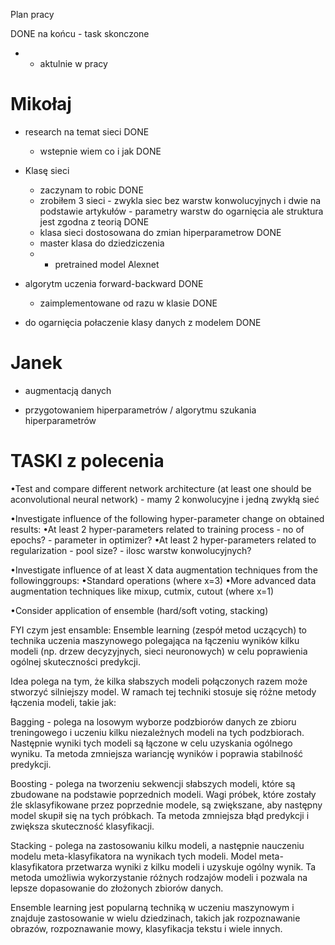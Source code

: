 Plan pracy

DONE na końcu - task skonczone
* - aktulnie w pracy

# Mikołaj
- research na temat sieci DONE
    - wstepnie wiem co i jak DONE

- Klasę sieci 
    - zaczynam to robic DONE
    - zrobiłem 3 sieci - zwykla siec bez warstw konwolucyjnych i dwie na podstawie artykułów - parametry warstw do ogarnięcia ale struktura jest zgodna z teorią DONE
    - klasa sieci dostosowana do zmian hiperparametrow DONE
    - master klasa do dziedziczenia 
    * - pretrained model Alexnet

- algorytm uczenia forward-backward DONE
    - zaimplementowane od razu w klasie DONE

- do ogarnięcia połaczenie klasy danych z modelem DONE

# Janek
- augmentacją danych 

- przygotowaniem hiperparametrów / algorytmu szukania hiperparametrów


# TASKI z polecenia

•Test and compare different network architecture (at least one should be aconvolutional neural network)
    - mamy 2 konwolucyjne i jedną zwykłą sieć

•Investigate influence of the following hyper-parameter change on obtained results:
    •At least 2 hyper-parameters related to training process
        - no of epochs?
        - parameter in optimizer?
    •At least 2 hyper-parameters related to regularization
        - pool size?
        - ilosc warstw konwolucyjnych?

•Investigate influence of at least X data augmentation techniques from the followinggroups:
    •Standard operations (where x=3)
    •More advanced data augmentation techniques like mixup, cutmix, cutout (where x=1)

•Consider application of ensemble (hard/soft voting, stacking)


FYI czym jest ensamble:
Ensemble learning (zespół metod uczących) to technika uczenia maszynowego polegająca na łączeniu wyników kilku modeli (np. drzew decyzyjnych, sieci neuronowych) w celu poprawienia ogólnej skuteczności predykcji.

Idea polega na tym, że kilka słabszych modeli połączonych razem może stworzyć silniejszy model. W ramach tej techniki stosuje się różne metody łączenia modeli, takie jak:

Bagging - polega na losowym wyborze podzbiorów danych ze zbioru treningowego i uczeniu kilku niezależnych modeli na tych podzbiorach. Następnie wyniki tych modeli są łączone w celu uzyskania ogólnego wyniku. Ta metoda zmniejsza wariancję wyników i poprawia stabilność predykcji.

Boosting - polega na tworzeniu sekwencji słabszych modeli, które są zbudowane na podstawie poprzednich modeli. Wagi próbek, które zostały źle sklasyfikowane przez poprzednie modele, są zwiększane, aby następny model skupił się na tych próbkach. Ta metoda zmniejsza błąd predykcji i zwiększa skuteczność klasyfikacji.

Stacking - polega na zastosowaniu kilku modeli, a następnie nauczeniu modelu meta-klasyfikatora na wynikach tych modeli. Model meta-klasyfikatora przetwarza wyniki z kilku modeli i uzyskuje ogólny wynik. Ta metoda umożliwia wykorzystanie różnych rodzajów modeli i pozwala na lepsze dopasowanie do złożonych zbiorów danych.

Ensemble learning jest popularną techniką w uczeniu maszynowym i znajduje zastosowanie w wielu dziedzinach, takich jak rozpoznawanie obrazów, rozpoznawanie mowy, klasyfikacja tekstu i wiele innych.
